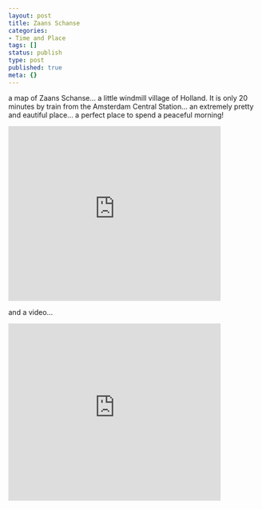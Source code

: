```yaml
---
layout: post
title: Zaans Schanse
categories:
- Time and Place
tags: []
status: publish
type: post
published: true
meta: {}
---
```

a map of Zaans Schanse... a little windmill village of Holland. It is only 20 minutes by train from the Amsterdam Central Station... an extremely pretty and eautiful place... a perfect place to spend a peaceful morning!

<iframe height="350" scrolling="no" width="425" frameBorder="0" src="http://maps.google.com/maps?q=http:%2F%2Fbbs.keyhole.com%2Fubb%2Fdownload.php%3FNumber%3D1147185&amp;t=k&amp;om=1&amp;ie=UTF8&amp;ll=52.473674,4.81174&amp;spn=0.009837,0.013099&amp;output=embed&amp;s=AARTsJpL7mqvl5u1NQlI4AY7L2n8CzMVuw" marginHeight="0" marginWidth="0"></iframe>

and a video...

<object width="425" height="355"><param name="movie" value="http://www.youtube.com/v/U0Kf2U6wEEo&hl=en"></param><param name="wmode" value="transparent"></param><embed src="http://www.youtube.com/v/U0Kf2U6wEEo&hl=en" type="application/x-shockwave-flash" wmode="transparent" width="425" height="355"></embed></object>
